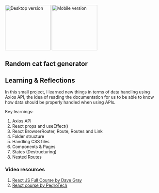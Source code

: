 <img alt="Desktop version" height="150px" src="https://user-images.githubusercontent.com/56340295/235044181-f8e2ff03-9468-4f13-a263-f62f29115517.png">
<img alt="Mobile version" height="150px" src="https://user-images.githubusercontent.com/56340295/235044186-91d4be96-0529-467b-88ae-f6ab2c4441e5.png">


## Random cat fact generator




## Learning & Reflections

In this small project, I learned new things in terms of data handling using Axios API, the idea of reading the documentation for us to be able to know how data should be properly handled when using APIs.

Key learnings:

1. Axios API
2. React props and useEffect()
4. React BrowserRouter, Route, Routes and Link
5. Folder structure
6. Handling CSS files
7. Components & Pages
8. States (Destructuring)
9. Nested Routes

### Video resources

1. [React JS Full Course by Dave Gray](https://www.youtube.com/watch?v=RVFAyFWO4go)
2. [React course by PedroTech](https://www.youtube.com/watch?v=f55qeKGgB_M)
